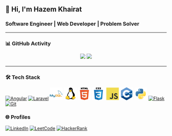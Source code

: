 <h2 align="left">
  👋 Hi, I'm Hazem Khairat
  <img src="https://upload.wikimedia.org/wikipedia/commons/f/fe/Flag_of_Egypt.svg" width="22" height="15">
</h2>
<h3 align="left">Software Engineer | Web Developer | Problem Solver</h3>

---
### 📊 GitHub Activity
<p align="center" style="margin-bottom: 20px;">
  <img src="https://github-readme-stats.vercel.app/api?username=hazemkhairat&show_icons=true&hide_border=true&theme=default" width="48%"/>
  <img src="https://github-readme-streak-stats.herokuapp.com/?user=HazemKhairat&hide_border=true" width="48%"/> 
</p>

---
### 🛠️ Tech Stack
<p align="left">
    <a href="https://angular.io"><img src="https://angular.io/assets/images/logos/angular/angular.svg" width="40" height="40" alt="Angular"/></a>
  <a href="https://laravel.com/"><img src="https://cdn.worldvectorlogo.com/logos/laravel-2.svg" width="40" height="40" alt="Laravel"/></a>
  <a href="https://www.mysql.com/"><img src="https://raw.githubusercontent.com/devicons/devicon/master/icons/mysql/mysql-original-wordmark.svg" width="40" height="40" alt="MySQL"/></a>
  <a href="https://www.linux.org/"><img src="https://raw.githubusercontent.com/devicons/devicon/master/icons/linux/linux-original.svg" width="40" height="40" alt="Linux"/></a>
  <a href="https://www.w3.org/html/"><img src="https://raw.githubusercontent.com/devicons/devicon/master/icons/html5/html5-original-wordmark.svg" width="40" height="40" alt="HTML5"/></a>
  <a href="https://www.w3schools.com/css/"><img src="https://raw.githubusercontent.com/devicons/devicon/master/icons/css3/css3-original-wordmark.svg" width="40" height="40" alt="CSS3"/></a>
  <a href="https://developer.mozilla.org/en-US/docs/Web/JavaScript"><img src="https://raw.githubusercontent.com/devicons/devicon/master/icons/javascript/javascript-original.svg" width="40" height="40" alt="JavaScript"/></a>
  <a href="https://www.w3schools.com/cpp/"><img src="https://raw.githubusercontent.com/devicons/devicon/master/icons/cplusplus/cplusplus-original.svg" width="40" height="40" alt="C++"/></a>
  <a href="https://www.python.org"><img src="https://raw.githubusercontent.com/devicons/devicon/master/icons/python/python-original.svg" width="40" height="40" alt="Python"/></a>
  <a href="https://flask.palletsprojects.com/"><img src="https://cdn.worldvectorlogo.com/logos/flask.svg" width="40" height="40" alt="Flask"/></a>
  <a href="https://git-scm.com/"><img src="https://www.vectorlogo.zone/logos/git-scm/git-scm-icon.svg" width="40" height="40" alt="Git"/></a>
</p>

### 🌐 Profiles
<p align="left">
  <a href="https://www.linkedin.com/in/hazem-khairat-684538284/"><img src="https://cdn-icons-png.flaticon.com/512/174/174857.png" width="40" height="40" alt="LinkedIn"/></a>
  <a href="https://leetcode.com/u/hazemkhairat4/"><img src="https://upload.wikimedia.org/wikipedia/commons/1/19/LeetCode_logo_black.png" width="40" height="40" alt="LeetCode"/></a>
  <a href="https://www.hackerrank.com/profile/hazemkhairat4"><img src="https://upload.wikimedia.org/wikipedia/commons/4/40/HackerRank_Icon-1000px.png" width="40" height="40" alt="HackerRank"/></a>
</p>

